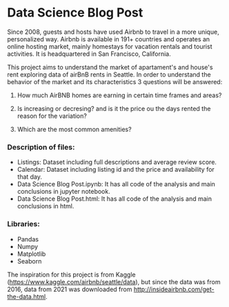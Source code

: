 # Data Science Blog Post

Since 2008, guests and hosts have used Airbnb to travel in a more unique, personalized way. Airbnb is available in 191+ countries and operates an online hosting market, mainly homestays for vacation rentals and tourist activities. It is headquartered in San Francisco, California.

This project aims to understand the market of apartament's and house's rent exploring data of airBnB rents in Seattle. In order to understand the behavior of the market and its characteristics 3 questions will be answered:

1. How much AirBNB homes are earning in certain time frames and areas?

2. Is increasing or decresing? and is it the price ou the days rented the reason for the variation?

3. Which are the most common amenities?

### **Description of files:**
- Listings: Dataset including full descriptions and average review score.
- Calendar: Dataset including listing id and the price and availability for that day.
- Data Science Blog Post.ipynb: It has all code of the analysis and main conclusions in jupyter notebook.
- Data Science Blog Post.html: It has all code of the analysis and main conclusions in html.

### **Libraries:**
- Pandas
- Numpy
- Matplotlib
- Seaborn

The inspiration for this project is from Kaggle (https://www.kaggle.com/airbnb/seattle/data), but since the data was from 2016, data from 2021 was downloaded from http://insideairbnb.com/get-the-data.html.
